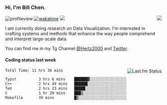 ### Hi, I'm Bill Chen.

<img align="right" src="https://github-readme-stats.vercel.app/api?username=BillChen2k&show_icons=false&count_private=true&hide_title=true&theme=shadow_blue&card_width=400" />

![profileview](https://komarev.com/ghpvc/?username=billchen2k&label=profile+views)
[![wakatime](https://wakatime.com/badge/user/13f46274-19b5-4f27-aeb5-2a5cef060c5b.svg)](https://wakatime.com/@13f46274-19b5-4f27-aeb5-2a5cef060c5b)
![](https://hit.yhype.me/github/profile?user_id=11037722)

I am currently doing research on Data Visualization. I'm interested in crafting systems and methods that enhance the way people comprehend and interpret large-scale data.

You can find me in my Tg Channel [@Hertz2000](https://t.me/Hertz2000) and [Twitter](https://twitter.com/billchen2k).

#### Coding status last week

<a href="https://www.last.fm/user/BillChen2K">
   <img align="right" src="https://lastfm-recently-played.vercel.app/api?user=BillChen2K&count=2&width=300&header_size=compact" alt="Last.fm Status">
</a>

<!--START_SECTION:waka-->

```txt
Total Time: 11 hrs 36 mins

Typst          3 hrs 6 mins    ██████▓░░░░░░░░░░░░░░░░░░   26.81 %
C++            2 hrs 49 mins   ██████░░░░░░░░░░░░░░░░░░░   24.33 %
TeX            2 hrs 23 mins   █████░░░░░░░░░░░░░░░░░░░░   20.54 %
C              1 hr 29 mins    ███▒░░░░░░░░░░░░░░░░░░░░░   12.78 %
Makefile       39 mins         █▒░░░░░░░░░░░░░░░░░░░░░░░   05.61 %
```

<!--END_SECTION:waka-->

<!--

<div>
<a href="https://spotify-now-playing.billchen2k.vercel.app/now-playing?open">
   <img align="right" src="https://spotify-now-playing.billchen2k.vercel.app/now-playing" width="540" height="64" alt="Now Playing">
</a>
</div>

<div>
<p align="right"><code>Now playing on Spotify: </code></p>
</div>

**BillChen2K/BillChen2K** is a ✨ _special_ ✨ repository because its `README.md` (this file) appears on your GitHub profile.

Here are some ideas to get you started:

- 🔭 I’m currently working on ...
- 🌱 I’m currently learning ...
- 👯 I’m looking to collaborate on ...
- 🤔 I’m looking for help with ...
- 💬 Ask me about ...
- 📫 How to reach me: ...
- 😄 Pronouns: ...
- ⚡ Fun fact: ...
-->
